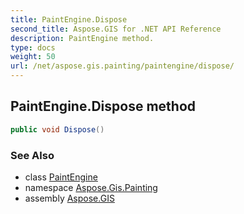 ```yaml
---
title: PaintEngine.Dispose
second_title: Aspose.GIS for .NET API Reference
description: PaintEngine method. 
type: docs
weight: 50
url: /net/aspose.gis.painting/paintengine/dispose/
---
```

## PaintEngine.Dispose method

```csharp
public void Dispose()
```

### See Also

* class [PaintEngine](../)
* namespace [Aspose.Gis.Painting](../../paintengine/)
* assembly [Aspose.GIS](../../../)


